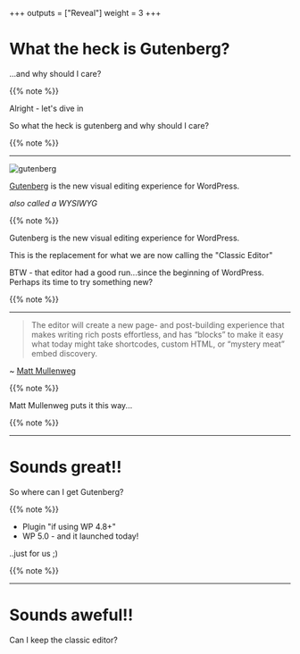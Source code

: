 +++
outputs = ["Reveal"]
weight = 3
+++

# What the heck is Gutenberg?

...and why should I care?

{{% note %}}

Alright - let's dive in

So what the heck is gutenberg and why should I care?

{{% note %}}

---

![gutenberg](/images/2018/gutenberg/gutenberg-logo-long.jpg)

[Gutenberg](https://wordpress.org/gutenberg/) is the new visual editing experience for WordPress.

*also called a WYSIWYG*

{{% note %}}

Gutenberg is the new visual editing experience for WordPress.

This is the replacement for what we are now calling the "Classic Editor"

BTW - that editor had a good run...since the beginning of WordPress. Perhaps its time to try something new?

{{% note %}}

---

> The editor will create a new page- and post-building experience that makes writing rich posts effortless, and has “blocks” to make it easy what today might take shortcodes, custom HTML, or “mystery meat” embed discovery.

~ [Matt Mullenweg](https://wordpress.org/plugins/gutenberg/)

{{% note %}}

Matt Mullenweg puts it this way...

{{% note %}}

---

# Sounds great!!

So where can I get Gutenberg?

{{% note %}}

- Plugin "if using WP 4.8+"
- WP 5.0 - and it launched today!

..just for us ;)

{{% note %}}

---

# Sounds aweful!!

Can I keep the classic editor?



